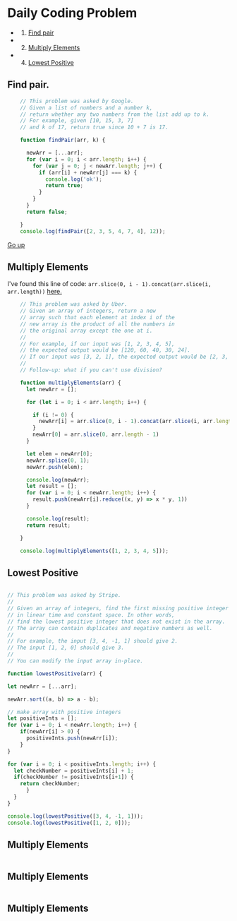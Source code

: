 # <a name="goUp"/>Daily Coding Problem 


- 1. [Find pair](#find)
- 2. [Multiply Elements](#multi)

- 4. [Lowest Positive](#multi)







## <a name="find"/> Find pair.
```javascript
    // This problem was asked by Google.
    // Given a list of numbers and a number k,
    // return whether any two numbers from the list add up to k.
    // For example, given [10, 15, 3, 7]
    // and k of 17, return true since 10 + 7 is 17.

    function findPair(arr, k) {

      newArr = [...arr];
      for (var i = 0; i < arr.length; i++) {
        for (var j = 0; j < newArr.length; j++) {
          if (arr[i] + newArr[j] === k) {
            console.log('ok');
            return true;
          }
        }
      }
      return false;

    }
    console.log(findPair([2, 3, 5, 4, 7, 4], 12));
```
[Go up](#goUp)


## <a name="multi"/> Multiply Elements

I've found this line of code: `arr.slice(0, i - 1).concat(arr.slice(i, arr.length))` [here.](https://flaviocopes.com/how-to-remove-item-from-array/)

```javaScript
    // This problem was asked by Uber.
    // Given an array of integers, return a new
    // array such that each element at index i of the
    // new array is the product of all the numbers in
    // the original array except the one at i.
    //
    // For example, if our input was [1, 2, 3, 4, 5],
    // the expected output would be [120, 60, 40, 30, 24].
    // If our input was [3, 2, 1], the expected output would be [2, 3, 6].
    //
    // Follow-up: what if you can't use division?

    function multiplyElements(arr) {
      let newArr = [];

      for (let i = 0; i < arr.length; i++) {

        if (i != 0) {
          newArr[i] = arr.slice(0, i - 1).concat(arr.slice(i, arr.length));
        }
        newArr[0] = arr.slice(0, arr.length - 1)
      }

      let elem = newArr[0];
      newArr.splice(0, 1);
      newArr.push(elem);

      console.log(newArr);
      let result = [];
      for (var i = 0; i < newArr.length; i++) {
        result.push(newArr[i].reduce((x, y) => x * y, 1))
      }

      console.log(result);
      return result;

    }

    console.log(multiplyElements([1, 2, 3, 4, 5]));

```

## <a name="lowestPos"/> Lowest Positive

```javaScript

// This problem was asked by Stripe.
// 
// Given an array of integers, find the first missing positive integer 
// in linear time and constant space. In other words, 
// find the lowest positive integer that does not exist in the array. 
// The array can contain duplicates and negative numbers as well.
// 
// For example, the input [3, 4, -1, 1] should give 2. 
// The input [1, 2, 0] should give 3.
// 
// You can modify the input array in-place.

function lowestPositive(arr) {

let newArr = [...arr];

newArr.sort((a, b) => a - b);

// make array with positive integers
let positiveInts = [];
for (var i = 0; i < newArr.length; i++) {
    if(newArr[i] > 0) {
      positiveInts.push(newArr[i]);
    }
}

for (var i = 0; i < positiveInts.length; i++) {
  let checkNumber = positiveInts[i] + 1;
  if(checkNumber != positiveInts[i+1]) {
    return checkNumber;
      }
  }
}

console.log(lowestPositive([3, 4, -1, 1]));
console.log(lowestPositive([1, 2, 0]));

```

## <a name="multi"/> Multiply Elements

```javaScript


```

## <a name="multi"/> Multiply Elements

```javaScript


```

## <a name="multi"/> Multiply Elements

```javaScript


```

